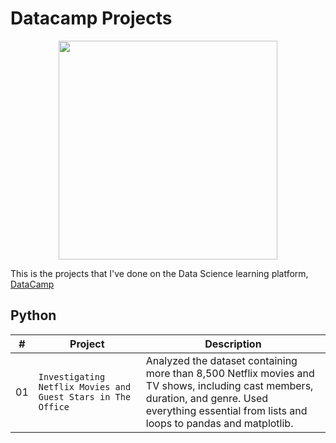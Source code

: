 # Datacamp Projects

<p align="center">
  <img src="https://dataresident.com/wp-content/uploads/2021/12/is-datacamp-worth-it.png" width="350">
</p>

This is the projects that I've done on the Data Science learning platform, [DataCamp](https://app.datacamp.com/learn)

## Python
|#| Project | Description |
| --- | --- | --- |
| 01 | `Investigating Netflix Movies and Guest Stars in The Office` | Analyzed the dataset containing more than 8,500 Netflix movies and TV shows, including cast members, duration, and genre. Used everything essential from lists and loops to pandas and matplotlib.|

